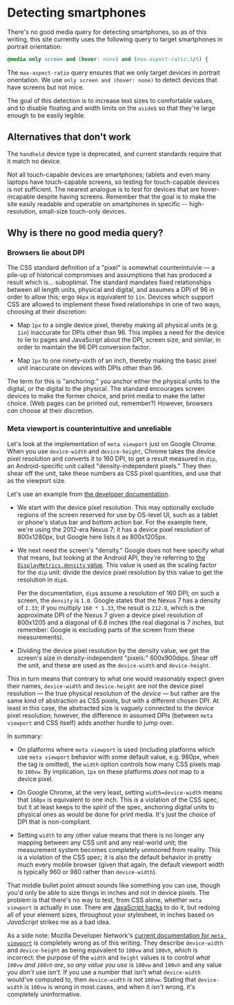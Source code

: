 
# Detecting smartphones

There's no good media query for detecting smartphones, so as of this writing, this 
site currently uses the following query to target smartphones in portrait orientation:

```css
@media only screen and (hover: none) and (max-aspect-ratio:3/5) {
```

The `max-aspect-ratio` query ensures that we only target devices in portrait 
orientation. We use `only screen and (hover: none)` to detect devices that have 
screens but not mice.

The goal of this detection is to increase text sizes to comfortable values, and to 
disable floating and width limits on the `aside`s so that they're large enough to 
be easily legible.

## Alternatives that don't work

The `handheld` device type is deprecated, and current standards require that it match 
no device.

Not all touch-capable devices are smartphones; tablets and even many laptops have 
touch-capable screens, so testing for touch-capable devices is not sufficient. The 
nearest analogue is to test for devices that are hover-*in*capable despite having 
screens. Remember that the goal is to make the site easily readable and operable 
on smartphones in specific -- high-resolution, small-size touch-only devices.

## Why is there no good media query?

### Browsers lie about DPI

The CSS standard definition of a "pixel" is somewhat counterintuivie &mdash; a 
pile-up of historical compromises and assumptions that has produced a result which 
is... suboptimal. The standard mandates fixed relationships between all length 
units, physical and digital, and assumes a DPI of 96 in order to allow this; ergo 
`96px` is equivalent to `1in`. Devices which support CSS are allowed to implement 
these fixed relationships in one of two ways, choosing at their discretion:

* Map `1px` to a single device pixel, thereby making all physical units (e.g. `1in`) 
  inaccurate for DPIs other than 96. This implies a need for the device to lie 
  to pages and JavaScript about the DPI, screen size, and similar, in order to 
  maintain the 96 DPI conversion factor.

* Map `1px` to one ninety-sixth of an inch, thereby making the basic pixel unit 
  inaccurate on devices with DPIs other than 96.

The term for this is "anchoring:" you anchor either the physical units to the 
digital, or the digital to the physical. The standard encourages screen devices 
to make the former choice, and print media to make the latter choice. (Web pages 
can be printed out, remember?) However, browsers *can* choose at their discretion.

### Meta viewport is counterintuitive and unreliable

Let's look at the implementation of `meta viewport` just on Google Chrome. When 
you use `device-width` and `device-height`, Chrome takes the device pixel resolution 
and converts it to 160 DPI, to get a result measured in `dip`, an Android-specific 
unit called "density-independent pixels." They then shear off the unit, take these 
numbers as CSS pixel quantities, and use that as the viewport size.

Let's use an example from [the developer documentation](https://chromium.googlesource.com/chromium/src/+/HEAD/android_webview/docs/web-page-layout.md).

* We start with the device pixel resolution. This may optionally exclude regions of 
  the screen reserved for use by OS-level UI, such as a tablet or phone's status bar 
  and bottom action bar. For the example here, we're using the 2012-era Nexus 7; it 
  has a device pixel resolution of 800x1280px, but Google here lists it as 800x1205px.
  
* We next need the screen's "density." Google does not here specify what that means, 
  but looking at the Android API, they're referring to [the `DisplayMetrics.density` 
  value](https://developer.android.com/reference/android/util/DisplayMetrics#density). 
  This value is used as the scaling factor for the `dip` unit: divide the device 
  pixel resolution by this value to get the resolution in `dip`s.
  
  Per the documentation, `dip`s assume a resolution of 160 DPI; on such a screen, the 
  `density` is `1.0`. Google states that the Nexus 7 has a density of `1.33`; if you 
  multiply `160 * 1.33`, the result is `212.8`, which is the approximate DPI of the 
  Nexus 7 given a device pixel resolution of 800x1205 and a diagonal of 6.8 inches 
  (the real diagonal is 7 inches, but remember: Google is excluding parts of the 
  screen from these measurements).
  
* Dividing the device pixel resolution by the density value, we get the screen's 
  size in density-independent "pixels:" 600x900dips. Shear off the unit, and these 
  are used as the `device-width` and `device-height`.

This in turn means that contrary to what one would reasonably expect given their 
names, `device-width` and `device-height` are *not* the device pixel resolution &mdash; 
the true physical resolution of the *device* &mdash; but rather are the same kind of 
abstraction as CSS pixels, but with a different chosen DPI. At least in this case, the 
abstracted size is vaguely connected to the device pixel resolution; however, the 
difference in assumed DPIs (between `meta viewport` and CSS itself) adds another 
hurdle to jump over.

In summary:

* On platforms where `meta viewport` is used (including platforms which use `meta viewport` 
  behavior with some default value, e.g. 980px, when the tag is omitted), the `width` 
  option controls how many CSS pixels map to `100vw`. By implication, `1px` on these 
  platforms *does not* map to a device pixel.

* On Google Chrome, at the very least, setting `width=device-width` means that 
  `160px` is equivalent to one inch. This *is* a violation of the CSS spec, but it at 
  least keeps to the *spirit* of the spec, anchoring digital units to physical ones as 
  would be done for print media. It's just the choice of DPI that is non-compliant.

* Setting `width` to any other value means that there is no longer any mapping between 
  any CSS unit and any real-world unit; the measurement system becomes completely 
  unmoored from reality. This is a violation of the CSS spec; it is also the default 
  behavior in pretty much every mobile browser (given that again, the default viewport 
  width is typically 960 or 980 rather than `device-width`).

That middle bullet point almost sounds like something you can use, though you'd only be 
able to size things in inches and not in device pixels. The problem is that there's no 
way to test, from CSS alone, whether `meta viewport` is actually in use. There are 
[JavaScript hacks](https://stackoverflow.com/questions/16758978/detect-support-for-meta-viewport-scaling/23708819#23708819) 
to do it, but redoing all of your element sizes, throughout your stylesheet, in inches 
based on *JavaScript* strikes me as a bad idea.

As a side note: Mozilla Developer Network's [current documentation for `meta viewport`](https://developer.mozilla.org/en-US/docs/Web/HTML/Viewport_meta_tag) 
is completely wrong as of this writing. They describe `device-width` and 
`device-height` as being equivalent to `100vw` and `100vh`, which is incorrect: the 
purpose of the `width` and `height` values is to control *what `100vw` and `100vh` 
are*, so *any value you use* is `100vw` and `100vh` and any value you *don't* use 
*isn't.* If you use a number that isn't what `device-width` would've computed to, 
then `device-width` *is not* `100vw`. Stating that `device-width` is `100vw` is 
wrong in most cases, and when it *isn't* wrong, it's completely uninformative.



